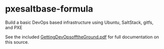 # pxesaltbase-formula
Build a basic DevOps based infrastructure using Ubuntu, SaltStack, gitfs, and PXE

See the included [GettingDevOpsofftheGround.pdf](https://raw.githubusercontent.com/love2scoot/pxesaltbase-formula/master/GettingDevOpsofftheGround.pdf) for full documentation on this source.
